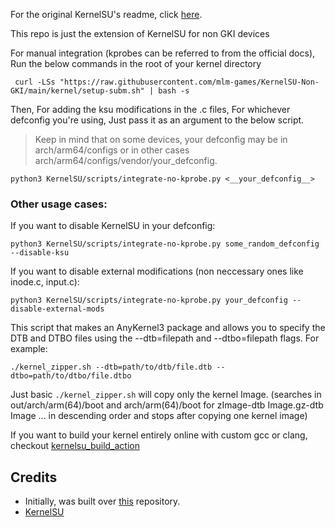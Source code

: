 For the original KernelSU's readme, click [here](https://github.com/tiann/KernelSU?tab=readme-ov-file#kernelsu).

This repo is just the extension of KernelSU for non GKI devices

For manual integration (kprobes can be referred to from the official docs), Run the below commands in the root of your kernel directory

```
 curl -LSs "https://raw.githubusercontent.com/mlm-games/KernelSU-Non-GKI/main/kernel/setup-subm.sh" | bash -s 
```

Then, For adding the ksu modifications in the .c files, For whichever defconfig you're using, Just pass it as an argument to the below script.
> Keep in mind that on some devices, your defconfig may be in arch/arm64/configs or in other cases arch/arm64/configs/vendor/your_defconfig. 
```
python3 KernelSU/scripts/integrate-no-kprobe.py <__your_defconfig__>
```

### Other usage cases:

If you want to disable KernelSU in your defconfig:
```
python3 KernelSU/scripts/integrate-no-kprobe.py some_random_defconfig --disable-ksu
```
If you want to disable external modifications (non neccessary ones like inode.c, input.c):
```
python3 KernelSU/scripts/integrate-no-kprobe.py your_defconfig --disable-external-mods
```

This script that makes an AnyKernel3 package and allows you to specify the DTB and DTBO files using the --dtb=filepath and --dtbo=filepath flags. For example:
```
./kernel_zipper.sh --dtb=path/to/dtb/file.dtb --dtbo=path/to/dtbo/file.dtbo
```
Just basic ```./kernel_zipper.sh``` will copy only the kernel Image. (searches in out/arch/arm(64)/boot and arch/arm(64)/boot for zImage-dtb Image.gz-dtb Image ... in descending order and stops after copying one kernel image)

If you want to build your kernel entirely online with custom gcc or clang, checkout [kernelsu_build_action](https://github.com/xiaoleGun/KernelSU_Action/)
## Credits

- Initially, was built over [this](https://github.com/vc-teahouse/KernelSU-nongki) repository.
- [KernelSU](https://github.com/tiann/KernelSU)
